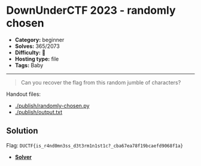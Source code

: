 # DownUnderCTF 2023 - randomly chosen

- **Category:** beginner
- **Solves:** 365/2073
- **Difficulty:** 👶
- **Hosting type:** file
- **Tags:** Baby

---

> Can you recover the flag from this random jumble of characters?


Handout files:

- [./publish/randomly-chosen.py](./publish/randomly-chosen.py)
- [./publish/output.txt](./publish/output.txt)

## Solution

Flag: `DUCTF{is_r4nd0mn3ss_d3t3rm1n1st1c?_cba67ea78f19bcaefd9068f1a}`


- [**Solver**](./solve/solv.py)



